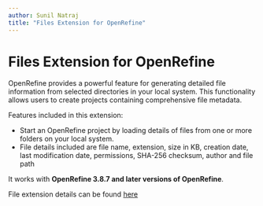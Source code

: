 ```yaml
---
author: Sunil Natraj
title: "Files Extension for OpenRefine"
---
```

# Files Extension for OpenRefine
OpenRefine provides a powerful feature for generating detailed file information from selected directories in your local system. This functionality allows users to create projects containing comprehensive file metadata.

Features included in this extension:
* Start an OpenRefine project by loading details of files from one or more folders on your local system.
* File details included are file name, extension, size in KB, creation date, last modification date, permissions, SHA-256 checksum, author and file path


It works with **OpenRefine 3.8.7 and later versions of OpenRefine**. 

File extension details can be found [here](https://openrefine.org/extensions)
